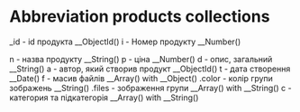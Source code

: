 # Abbreviation products collections

\_id - id продукта \_\_ObjectId()
i - Номер продукту \_\_Number()

n - назва продукту \_\_String()
p - ціна \_\_Number()
d - опис, загальний \_\_String()
a - автор, який створив продукт \_\_ObjectId()
t - дата створення \_\_Date()
f - масив файлів \_\_Array() with \_\_Object()
.color - колір групи зображень \_\_String()
.files - зображення групи \_\_Array() with \_\_String()
c - категория та підкатегорія \_\_Array() with \_\_String()
